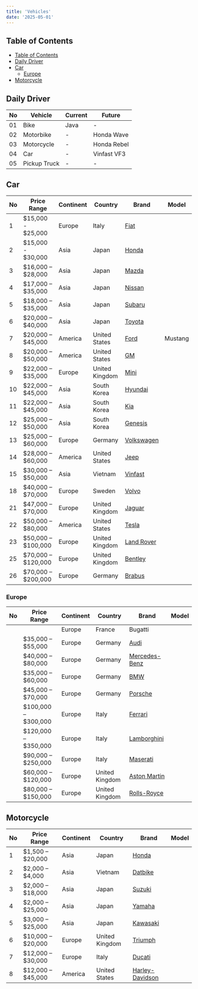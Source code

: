 ```yaml
---
title: 'Vehicles'
date: '2025-05-01'
---
```


## Table of Contents

- [Table of Contents](#table-of-contents)
- [Daily Driver](#daily-driver)
- [Car](#car)
  - [Europe](#europe)
- [Motorcycle](#motorcycle)

## Daily Driver

| No  | Vehicle      | Current | Future      |
| --- | ------------ | ------- | ----------- |
| 01  | Bike         | Java    | -           |
| 02  | Motorbike    | -       | Honda Wave  |
| 03  | Motorcycle   | -       | Honda Rebel |
| 04  | Car          | -       | Vinfast VF3 |
| 05  | Pickup Truck | -       | -           |

## Car

| No  | Price Range        | Continent | Country        | Brand                                     | Model   |
| --- | ------------------ | --------- | -------------- | ----------------------------------------- | ------- |
| 1   | $15,000 - $25,000  | Europe    | Italy          | [Fiat](https://www.fiat.com/)             |         |
| 2   | $15,000 - $30,000  | Asia      | Japan          | [Honda](https://www.honda.com/)           |         |
| 3   | $16,000 – $28,000  | Asia      | Japan          | [Mazda](https://www.mazda.com/)           |         |
| 4   | $17,000 – $35,000  | Asia      | Japan          | [Nissan](https://www.nissan-global.com/)  |         |
| 5   | $18,000 – $35,000  | Asia      | Japan          | [Subaru](https://www.subaru.com/)         |         |
| 6   | $20,000 – $40,000  | Asia      | Japan          | [Toyota](https://www.toyota.com/)         |         |
| 7   | $20,000 – $45,000  | America   | United States  | [Ford](https://www.ford.com/)             | Mustang |
| 8   | $20,000 – $50,000  | America   | United States  | [GM](https://www.gm.com/)                 |         |
| 9   | $22,000 – $35,000  | Europe    | United Kingdom | [Mini](https://www.mini.com/)             |         |
| 10  | $22,000 – $45,000  | Asia      | South Korea    | [Hyundai](https://www.hyundai.com/)       |         |
| 11  | $22,000 – $45,000  | Asia      | South Korea    | [Kia](https://www.kia.com/)               |         |
| 12  | $25,000 – $50,000  | Asia      | South Korea    | [Genesis](https://www.genesis.com/)       |         |
| 13  | $25,000 – $60,000  | Europe    | Germany        | [Volkswagen](https://www.volkswagen.com/) |         |
| 14  | $28,000 – $60,000  | America   | United States  | [Jeep](https://www.jeep.com/)             |         |
| 15  | $30,000 – $50,000  | Asia      | Vietnam        | [Vinfast](https://vinfastauto.com/)       |         |
| 18  | $40,000 – $70,000  | Europe    | Sweden         | [Volvo](https://www.volvocars.com/)       |         |
| 21  | $47,000 – $70,000  | Europe    | United Kingdom | [Jaguar](https://www.jaguar.com/)         |         |
| 22  | $50,000 – $80,000  | America   | United States  | [Tesla](https://www.tesla.com/)           |         |
| 23  | $50,000 – $100,000 | Europe    | United Kingdom | [Land Rover](https://www.landrover.com/)  |         |
| 25  | $70,000 – $120,000 | Europe    | United Kingdom | [Bentley](https://www.bentleymotors.com/) |         |
| 26  | $70,000 – $200,000 | Europe    | Germany        | [Brabus](https://www.brabus.com/)         |         |

### Europe

| No  | Price Range         | Continent | Country        | Brand                                                | Model |
| --- | ------------------- | --------- | -------------- | ---------------------------------------------------- | ----- |
|     |                     | Europe    | France         | Bugatti                                              |       |
|     | $35,000 – $55,000   | Europe    | Germany        | [Audi](https://www.audi.com/)                        |       |
|     | $40,000 – $80,000   | Europe    | Germany        | [Mercedes-Benz](https://www.mercedes-benz.com/)      |       |
|     | $35,000 – $60,000   | Europe    | Germany        | [BMW](https://www.bmw.com/)                          |       |
|     | $45,000 – $70,000   | Europe    | Germany        | [Porsche](https://www.porsche.com/)                  |       |
|     | $100,000 – $300,000 | Europe    | Italy          | [Ferrari](https://www.ferrari.com/)                  |       |
|     | $120,000 – $350,000 | Europe    | Italy          | [Lamborghini](https://www.lamborghini.com/)          |       |
|     | $90,000 – $250,000  | Europe    | Italy          | [Maserati](https://www.maserati.com/)                |       |
|     | $60,000 – $120,000  | Europe    | United Kingdom | [Aston Martin](https://www.astonmartin.com/)         |       |
|     | $80,000 – $150,000  | Europe    | United Kingdom | [Rolls-Royce](https://www.rolls-roycemotorcars.com/) |       |

## Motorcycle

| No  | Price Range       | Continent | Country        | Brand                                               | Model |
| --- | ----------------- | --------- | -------------- | --------------------------------------------------- | ----- |
| 1   | $1,500 – $20,000  | Asia      | Japan          | [Honda](https://www.honda.com/)                     |       |
| 2   | $2,000 – $4,000   | Asia      | Vietnam        | [Datbike](https://datbike.vn/)                      |       |
| 3   | $2,000 – $18,000  | Asia      | Japan          | [Suzuki](https://www.suzuki.com/)                   |       |
| 4   | $2,000 – $25,000  | Asia      | Japan          | [Yamaha](https://www.yamaha-motor.com/)             |       |
| 5   | $3,000 – $25,000  | Asia      | Japan          | [Kawasaki](https://www.kawasaki.com/)               |       |
| 6   | $10,000 – $20,000 | Europe    | United Kingdom | [Triumph](https://www.triumphmotorcycles.com/)      |       |
| 7   | $12,000 – $30,000 | Europe    | Italy          | [Ducati](https://www.ducati.com/)                   |       |
| 8   | $12,000 – $45,000 | America   | United States  | [Harley-Davidson](https://www.harley-davidson.com/) |       |
